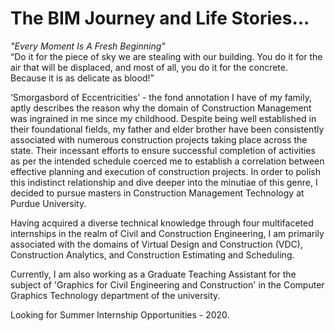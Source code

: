 # The BIM Journey and Life Stories...

<I> "Every Moment Is A Fresh Beginning" </I>     
“Do it for the piece of sky we are stealing with our building. You do it for the air that will be displaced, and most of all, you do it for the concrete. Because it is as delicate as blood!”

‘Smorgasbord of Eccentricities’ - the fond annotation I have of my family, aptly describes the reason why the domain of Construction Management was ingrained in me since my childhood. Despite being well established in their foundational fields, my father and elder brother have been consistently associated with numerous construction projects taking place across the state. Their incessant efforts to ensure successful completion of activities as per the intended schedule coerced me to establish a correlation between effective planning and execution of construction projects. In order to polish this indistinct relationship and dive deeper into the minutiae of this genre, I decided to pursue masters in Construction Management Technology at Purdue University. 

Having acquired a diverse technical knowledge through four multifaceted internships in the realm of Civil and Construction Engineering, I am primarily associated with the domains of Virtual Design and Construction (VDC), Construction Analytics, and Construction Estimating and Scheduling.

Currently, I am also working as a Graduate Teaching Assistant for the subject of 'Graphics for Civil Engineering and Construction' in the Computer Graphics Technology department of the university. 

Looking for Summer Internship Opportunities - 2020.
